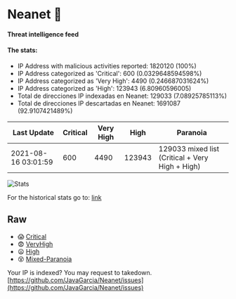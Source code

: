 # Neanet :hocho:
#### Threat intelligence feed
#### The stats:

- IP Address with malicious activities reported: 1820120 (100%)
- IP Address categorized as 'Critical':  600 (0.0329648594598%)
- IP Address categorized as 'Very High':  4490 (0.246687031624%)
- IP Address categorized as 'High':  123943 (6.80960596005)
- Total de direcciones IP indexadas en Neanet:  129033 (7.08925785113%)
- Total de direcciones IP descartadas en Neanet:  1691087 (92.9107421489%)

| Last Update | Critical | Very High | High | Paranoia |
| --- | --- | --- | --- | --- |
| 2021-08-16 03:01:59 | 600 | 4490 | 123943 | 129033 mixed list (Critical + Very High + High)|

![Stats](https://docs.google.com/spreadsheets/d/e/2PACX-1vSnaNMIXVabIpDJjufMlzH7poXnshF3mgd8Is1g9ytUEzVsP5my4Trn8f-xkoLLQ38xpL3HtmUexLo6/pubchart?oid=501124687&format=image)

For the historical stats go to: [link](/stats.csv)
## Raw
- :scream: [Critical](https://raw.githubusercontent.com/JavaGarcia/Neanet/master/blacklists/neanet_critical.txt)
- :fearful: [VeryHigh](https://raw.githubusercontent.com/JavaGarcia/Neanet/master/blacklists/neanet_veryHigh.txtt)
- :frowning: [High](https://raw.githubusercontent.com/JavaGarcia/Neanet/master/blacklists/neanet_high.txt)
- :dizzy_face: [Mixed-Paranoia](https://raw.githubusercontent.com/JavaGarcia/Neanet/master/blacklists/neanet_all.txt)


Your IP is indexed? You may request to takedown. [https://github.com/JavaGarcia/Neanet/issues](https://github.com/JavaGarcia/Neanet/issues)




























































































































































































































































































































































































































































































































































































































































































































































































































































































































































































































































































































































































































































































































































































































































































































































































































































































































































































































































































































































































































































































































































































































































































































































































































































































































































































































































































































































































































































































































































































































































































































































































































































































































































































































































































































































































































































































































































































































































































































































































































































































































































































































































































































































































































































































































































































































































































































































































































































































































































































































































































































































































































































































































































































































































































































































































































































































































































































































































































































































































































































































































































































































































































































































































































































































































































































































































































































































































































































































































































































































































































































































































































































































































































































































































































































































































































































































































































































































































































































































































































































































































































































































































































































































































